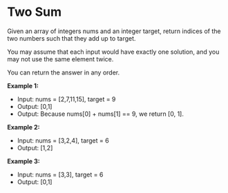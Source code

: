# Two Sum


Given an array of integers nums and an integer target, return indices of the two numbers such that they add up to target.

You may assume that each input would have exactly one solution, and you may not use the same element twice.

You can return the answer in any order.

 

**Example 1:**
- Input: nums = [2,7,11,15], target = 9
- Output: [0,1]
- Output: Because nums[0] + nums[1] == 9, we return [0, 1].

**Example 2:**
- Input: nums = [3,2,4], target = 6
- Output: [1,2]

**Example 3:**
- Input: nums = [3,3], target = 6
- Output: [0,1]
